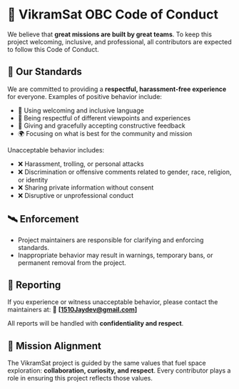 # 🌌 VikramSat OBC Code of Conduct

We believe that **great missions are built by great teams**. To keep this project welcoming, inclusive, and professional, all contributors are expected to follow this Code of Conduct.

## 📜 Our Standards

We are committed to providing a **respectful, harassment-free experience** for everyone. Examples of positive behavior include:

* 🤝 Using welcoming and inclusive language
* 🧠 Being respectful of different viewpoints and experiences
* 🚀 Giving and gracefully accepting constructive feedback
* 🌍 Focusing on what is best for the community and mission

Unacceptable behavior includes:

* ❌ Harassment, trolling, or personal attacks
* ❌ Discrimination or offensive comments related to gender, race, religion, or identity
* ❌ Sharing private information without consent
* ❌ Disruptive or unprofessional conduct

## 🛰️ Enforcement

* Project maintainers are responsible for clarifying and enforcing standards.
* Inappropriate behavior may result in warnings, temporary bans, or permanent removal from the project.

## 📡 Reporting

If you experience or witness unacceptable behavior, please contact the maintainers at:
📧 **\[[1510Jaydev@gmail.com](mailto:1510Jaydev@gmail.com)]**

All reports will be handled with **confidentiality and respect**.

## 🌠 Mission Alignment

The VikramSat project is guided by the same values that fuel space exploration: **collaboration, curiosity, and respect**. Every contributor plays a role in ensuring this project reflects those values.
